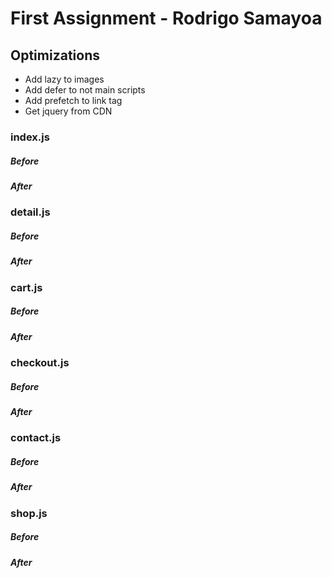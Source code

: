 # First Assignment - Rodrigo Samayoa

## Optimizations

- Add lazy to images
- Add defer to not main scripts
- Add prefetch to link tag
- Get jquery from CDN

### index.js

##### Before

##### After

### detail.js

##### Before

##### After

### cart.js

##### Before

##### After

### checkout.js

##### Before

##### After

### contact.js

##### Before

##### After

### shop.js

##### Before

##### After
